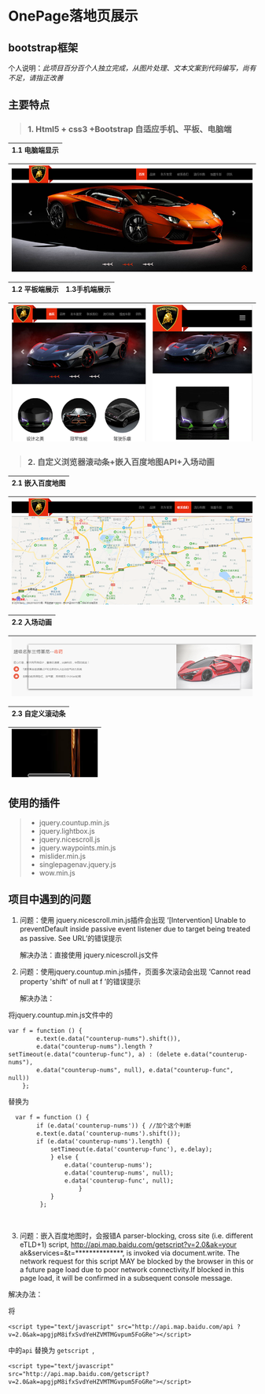 # OnePage落地页展示
## bootstrap框架


个人说明：*此项目百分百个人独立完成，从图片处理、文本文案到代码编写，尚有不足，请指正改善*

## 主要特点

> ### 1. Html5 + css3 +Bootstrap 自适应手机、平板、电脑端

  |  1.1 电脑端显示 |
  | :-------------:|
  
  |  ![pc](https://github.com/MNSSIOU/bootstrap/blob/master/refs/pc.png) |
  | :-------------:|
   

  |  1.2 平板端展示   |  1.3手机端展示  |
  | :-------------: |:-------------:|
  
  | ![pad](https://github.com/MNSSIOU/bootstrap/blob/master/refs/pad.png)   | ![phone](https://github.com/MNSSIOU/bootstrap/blob/master/refs/phone.png)  |
  | :-------------:|:-------------:| 

> ### 2. 自定义浏览器滚动条+嵌入百度地图API+入场动画

  |  2.1 嵌入百度地图 |
  | :-------------:  |
 
  |  ![map](https://github.com/MNSSIOU/bootstrap/blob/master/refs/map.png) |
  | :-------------:|


  |  2.2 入场动画     |
  | :-------------:  |
  
  | ![move](https://github.com/MNSSIOU/bootstrap/blob/master/refs/move.png) |
  | :-------------:|

  |  2.3 自定义滚动条  |
  | :-------------:   |
  
  | ![scroll](https://github.com/MNSSIOU/bootstrap/blob/master/refs/scroll.png) |
  | :-------------:|


## 使用的插件
> * jquery.countup.min.js
> * jquery.lightbox.js
> * jquery.nicescroll.js
> * jquery.waypoints.min.js
> * mislider.min.js
> * singlepagenav.jquery.js
> * wow.min.js

## 项目中遇到的问题

1. 问题：使用 jquery.nicescroll.min.js插件会出现 ‘[Intervention] Unable to preventDefault inside passive event listener due to target being treated as passive. See URL’的错误提示
             
    解决办法：直接使用 jquery.nicescroll.js文件

                                          
2. 问题：使用jquery.countup.min.js插件，页面多次滚动会出现 ‘Cannot read property 'shift' of null at f ’的错误提示
     
    解决办法： 
 
将jquery.countup.min.js文件中的 
```  
var f = function () {
        e.text(e.data("counterup-nums").shift()), 
        e.data("counterup-nums").length ? setTimeout(e.data("counterup-func"), a) : (delete e.data("counterup-nums"), 
        e.data("counterup-nums", null), e.data("counterup-func", null))
    }; 
```  
替换为
```        
  var f = function () {
        if (e.data('counterup-nums')) { //加个这个判断
        e.text(e.data('counterup-nums').shift());
        if (e.data('counterup-nums').length) {
            setTimeout(e.data('counterup-func'), e.delay);
            } else {
                e.data('counterup-nums');
                e.data('counterup-nums', null);
                e.data('counterup-func', null);
                    }
            }
         };
         
 
``` 
3. 问题：嵌入百度地图时，会报错A parser-blocking, cross site (i.e. different eTLD+1) script,
http://api.map.baidu.com/getscript?v=2.0&ak=your ak&services=&t=**************, is invoked via document.write. 
The network request for this script MAY be blocked by the browser in this or a future page load due to poor 
network connectivity.If blocked in this page load, it will be confirmed in a subsequent console message. 

 解决办法：
 
 将
 ```
 <script type="text/javascript" src="http://api.map.baidu.com/api ?v=2.0&ak=apgjpM8ifxSvdYeHZVMTMGvpum5FoGRe"></script>
 
 ``` 
 中的` api ` 替换为 `getscript `,
 
 ```
 <script type="text/javascript" src="http://api.map.baidu.com/getscript?v=2.0&ak=apgjpM8ifxSvdYeHZVMTMGvpum5FoGRe"></script>
 
```
